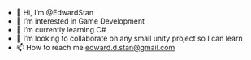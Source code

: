 - 👋 Hi, I’m @EdwardStan
- 👀 I’m interested in Game Development
- 🌱 I’m currently learning C#
- 💞️ I’m looking to collaborate on any small unity project so I can learn
- 📫 How to reach me edward.d.stan@gmail.com
